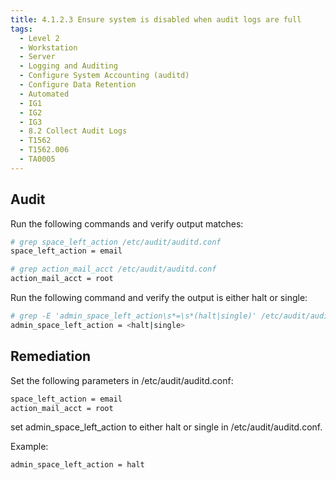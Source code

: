 ```yaml
---
title: 4.1.2.3 Ensure system is disabled when audit logs are full
tags:
  - Level 2
  - Workstation
  - Server
  - Logging and Auditing
  - Configure System Accounting (auditd)
  - Configure Data Retention
  - Automated
  - IG1
  - IG2
  - IG3
  - 8.2 Collect Audit Logs
  - T1562
  - T1562.006
  - TA0005
---
```


## Audit
Run the following commands and verify output matches:
```bash
# grep space_left_action /etc/audit/auditd.conf
space_left_action = email

# grep action_mail_acct /etc/audit/auditd.conf
action_mail_acct = root
```

Run the following command and verify the output is either halt or single:
```bash
# grep -E 'admin_space_left_action\s*=\s*(halt|single)' /etc/audit/auditd.conf
admin_space_left_action = <halt|single>
```

## Remediation
Set the following parameters in /etc/audit/auditd.conf:
```bash
space_left_action = email
action_mail_acct = root
```

set admin_space_left_action to either halt or single in /etc/audit/auditd.conf.

Example:
```bash
admin_space_left_action = halt
```
